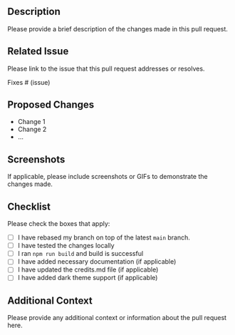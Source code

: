 ## Description

Please provide a brief description of the changes made in this pull request.

## Related Issue

Please link to the issue that this pull request addresses or resolves.

Fixes # (issue)

## Proposed Changes

- Change 1
- Change 2
- ...

## Screenshots

If applicable, please include screenshots or GIFs to demonstrate the changes made.

## Checklist

Please check the boxes that apply:

- [ ] I have rebased my branch on top of the latest `main` branch.
- [ ] I have tested the changes locally
- [ ] I ran `npm run build` and build is successful
- [ ] I have added necessary documentation (if applicable)
- [ ] I have updated the credits.md file (if applicable)
- [ ] I have added dark theme support (if applicable)

## Additional Context

Please provide any additional context or information about the pull request here.
